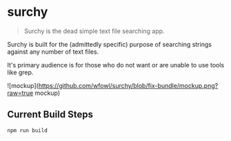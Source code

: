 # surchy

> Surchy is the dead simple text file searching app.

Surchy is built for the (admittedly specific) purpose of searching strings against any number of text files.

It's primary audience is for those who do not want or are unable to use tools like grep.

![mockup](https://github.com/wfowl/surchy/blob/fix-bundle/mockup.png?raw=true mockup)

## Current Build Steps

```
npm run build
```
